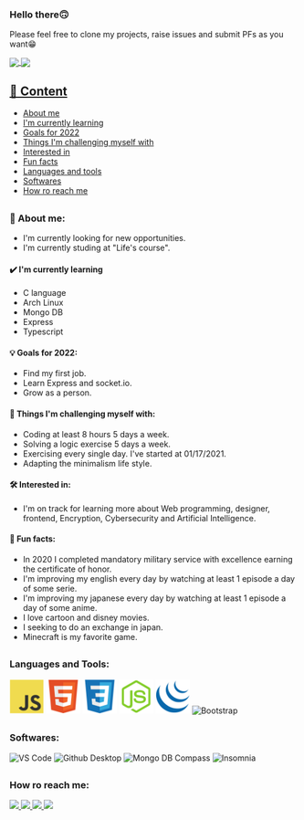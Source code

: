 ### Hello there🙃

<p> Please feel free to clone my projects, raise issues and submit PFs as you want😁 </p>
<div>
  <a href="https://github.com/SamuelValmir">
  <img width="400em" align="center" src="https://github-readme-stats.vercel.app/api?username=samuelvalmir&show_icons=true&theme=dracula&include_all_commits=true&count_private=true"/>
  <img width="400em" align="center" src="https://github-readme-stats.vercel.app/api/top-langs/?username=samuelvalmir&layout=compact&langs_count=16&theme=dracula"/>
</div>

<h2> 📘 Content </h2>
<ul> <li><a href="#about_me"> About me </a> </li>
  <li><a href="#currently_learning"> I'm currently learning </a> </li>
  <li><a href="#goals_for_2022"> Goals for 2022 </a> </li>
  <li><a href="#challenging_myself_with"> Things I'm challenging myself with </a> </li>
  <li><a href="#interested_in"> Interested in </a> </li>
  <li><a href="#fun_facts"> Fun facts </a> </li>
  <li><a href="#languages_and_tools"> Languages and tools </a> </li>
  <li><a href="#softwares"> Softwares </a> </li>
  <li><a href="#how_to_reach_me"> How ro reach me </a> </li>
</ul>
  
##
<h3 id="about_me"> 🤗 About me: </h3>
<ul>
  <li> I'm currently looking for new opportunities. </li>
  <li> I'm currently studing at "Life's course". </li>
</ul>
  
<h4 id="currently_learning">✔️ I'm currently learning </h4>
<ul>
  <li> C language</li>
  <li> Arch Linux </li>
  <li> Mongo DB </li>
  <li> Express </li>
  <li> Typescript </li>
</ul>
  
<h4 id="goals_for_2022"> 💡 Goals for 2022: </h4>
<ul>
  <li> Find my first job. </li>
  <li> Learn Express and socket.io. </li>
  <li> Grow as a person. </li>
</ul>
  
<h4 id="challenging_myself_with"> 🌱 Things I'm challenging myself with:</h4>
<ul>
  <li> Coding at least 8 hours 5 days a week. </li>
  <li> Solving a logic exercise 5 days a week. </li>
  <li> Exercising every single day. I've started at 01/17/2021. </li>
  <li> Adapting the minimalism life style. </li>
</ul>

<h4 id="interested_in"> 🛠 Interested in: </h4>
<ul>
  <li> I'm on track for learning more about Web programming, designer, frontend, Encryption, Cybersecurity and Artificial Intelligence. </li>
</ul>
  
<h4 id="fun_facts"> 🌴 Fun facts: </h4>
<ul>
  <li> In 2020 I completed mandatory military service with excellence earning the certificate of honor. </li>
  <li> I'm improving my english every day by watching at least 1 episode a day of some serie. </li>
  <li> I'm improving my japanese every day by watching at least 1 episode a day of some anime. </li>
  <li> I love cartoon and disney movies. </li>
  <li> I seeking to do an exchange in japan. </li>
  <li> Minecraft is my favorite game. </li>
</ul>  
  
##
<h3 id="languages_and_tools"> Languages and Tools: </h3>
<div>
  <img width="60em" src="https://github.com/devicons/devicon/blob/master/icons/javascript/javascript-original.svg" title="Javascript">
  <img width="60em" src="https://github.com/devicons/devicon/blob/master/icons/html5/html5-original.svg" title="HTML">
  <img width="60em" src="https://github.com/devicons/devicon/blob/master/icons/css3/css3-original.svg" title="CSS">
  <img width="60em" src="https://github.com/devicons/devicon/blob/master/icons/nodejs/nodejs-original.svg" title="Node JS">
  <img width="60em" src="https://github.com/devicons/devicon/blob/master/icons/jquery/jquery-original.svg" title="Jquery">
  <img width="60em" src="https://cdn.icon-icons.com/icons2/2415/PNG/512/bootstrap_plain_logo_icon_146619.png"  title="Bootstrap">  
</div>
  
##
<h3 id="softwares"> Softwares: </h3>
<div>
  <img width="60em" src="https://cdn.icon-icons.com/icons2/2107/PNG/512/file_type_vscode_icon_130084.png" title="VS Code">
  <img width="60em" src="https://cdn.jim-nielsen.com/macos/128/github-desktop-2021-05-20.png" title="Github Desktop">  
  <img width="60em" src="https://user-images.githubusercontent.com/12401985/69677784-80bec400-1082-11ea-89b2-b2120eb84676.png" title="Mongo DB Compass">  
  <img width="60em" src="https://icons.iconarchive.com/icons/papirus-team/papirus-apps/512/insomnia-icon.png" title="Insomnia">  
  
</div>
  
##
  <h3 id="how_to_reach_me"> How ro reach me: </h3>  
<div>
   <a href="https://www.linkedin.com/in/samuel-valmir-8a92bb218/" target="_blank"> <img src="https://img.shields.io/badge/LinkedIn-0077B5?style=for-the-badge&logo=linkedin&logoColor=white"> </a>  
  <a href="https://api.whatsapp.com/send?phone=5588988224372&text=Hello!%20I%20came%20from%20heaven!%20Just%20kidding%2C%20I%20just%20came%20from%20your%20github." target="_blank"> <img src="https://img.shields.io/badge/WhatsApp-25D366?style=for-the-badge&logo=whatsapp&logoColor=white"> </a>  
   <a href="https://www.instagram.com/ryuzaki_xl/" target="_blank"> <img src="https://img.shields.io/badge/Instagram-E4405F?style=for-the-badge&logo=instagram&logoColor=white"> </a>  
 <a href="mailto:myprogrammingmaterial@gmail.com" target="_blank"> <img src="https://img.shields.io/badge/Gmail-D14836?style=for-the-badge&logo=gmail&logoColor=white"> </a>  
</div>
